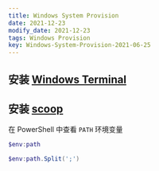 ```yaml
---
title: Windows System Provision
date: 2021-12-23
modify_date: 2021-12-23
tags: Windows Provision
key: Windows-System-Provision-2021-06-25
---
```


## 安装 [Windows Terminal](https://github.com/microsoft/terminal)

## 安装 [scoop](https://scoop.sh/)

<!--more-->

在 PowerShell 中查看 `PATH` 环境变量

```ps1
$env:path

$env:path.Split(';')
```